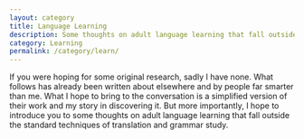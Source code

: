 ```yaml
---
layout: category
title: Language Learning
description: Some thoughts on adult language learning that fall outside the standard techniques of translation and grammar study.
category: Learning
permalink: /category/learn/
---
```

If you were hoping for some original research, sadly I have none. What follows has already been written about elsewhere and by people far smarter than me. What I hope to bring to the conversation is a simplified version of their work and my story in discovering it. But more importantly, I hope to introduce you to some thoughts on adult language learning that fall outside the standard techniques of translation and grammar study.
